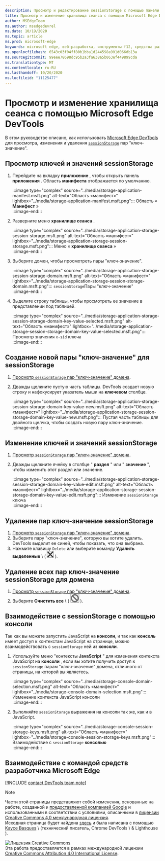 ```yaml
---
description: Просмотр и редактирование sessionStorage с помощью панели хранилища сеанса и консоли.
title: Просмотр и изменение хранилища сеанса с помощью Microsoft Edge DevTools
author: MSEdgeTeam
ms.author: msedgedevrel
ms.date: 10/19/2020
ms.topic: article
ms.prod: microsoft-edge
keywords: microsoft edge, веб-разработка, инструменты f12, средства разработчика
ms.openlocfilehash: 6543c03f04ff80b1bba1d244598a901d066db13a
ms.sourcegitcommit: 99eee78698dc95b2a3fa638a5b063ef449899cda
ms.translationtype: MT
ms.contentlocale: ru-RU
ms.lasthandoff: 10/20/2020
ms.locfileid: "11125477"
---
```

<!-- Copyright Kayce Basques 

   Licensed under the Apache License, Version 2.0 (the "License");
   you may not use this file except in compliance with the License.
   You may obtain a copy of the License at

       https://www.apache.org/licenses/LICENSE-2.0

   Unless required by applicable law or agreed to in writing, software
   distributed under the License is distributed on an "AS IS" BASIS,
   WITHOUT WARRANTIES OR CONDITIONS OF ANY KIND, either express or implied.
   See the License for the specific language governing permissions and
   limitations under the License.  -->

# Просмотр и изменение хранилища сеанса с помощью Microsoft Edge DevTools  

В этом руководстве описано, как использовать [Microsoft Edge DevTools][MicrosoftEdgeDevTools] для просмотра, изменения и удаления [`sessionStorage`][MDNSessionStorage] пар "ключ-значение".  

## Просмотр ключей и значений sessionStorage  

1.  Перейдите на вкладку **приложение** , чтобы открыть панель **приложения** .  Область **манифеста** отображается по умолчанию.  
    
    :::image type="complex" source="../media/storage-application-manifest.msft.png" alt-text="Область «манифест»" lightbox="../media/storage-application-manifest.msft.png":::
       Область « **Манифест** »  
    :::image-end:::  
    
1.  Разверните меню **хранилище сеанса** .  
    
    :::image type="complex" source="../media/storage-application-storage-session-storage.msft.png" alt-text="Область «манифест»" lightbox="../media/storage-application-storage-session-storage.msft.png":::
       Меню « **хранилище сеанса** »  
    :::image-end:::  
    
1.  Выберите домен, чтобы просмотреть пары "ключ-значение".  
    
    :::image type="complex" source="../media/storage-application-storage-session-storage-domain.msft.png" alt-text="Область «манифест»" lightbox="../media/storage-application-storage-session-storage-domain.msft.png":::
       `sessionStorage`Пары "ключ-значение"  
    :::image-end:::  
    
1.  Выделите строку таблицы, чтобы просмотреть ее значение в представлении под таблицей.  
    
    :::image type="complex" source="../media/storage-application-storage-session-storage-domain-key-value-selected.msft.png" alt-text="Область «манифест»" lightbox="../media/storage-application-storage-session-storage-domain-key-value-selected.msft.png":::
       Просмотр значения `x-sid` ключа  
    :::image-end:::  
    
## Создание новой пары "ключ-значение" для sessionStorage  

1.  [Просмотр `sessionStorage` пар "ключ-значение" домена](#view-sessionstorage-keys-and-values).  
1.  Дважды щелкните пустую часть таблицы.  DevTools создает новую строку и нафокусирует указатель мыши на **ключевом** столбце.  
    
    :::image type="complex" source="../media/storage-application-storage-session-storage-domain-key-value-new.msft.png" alt-text="Область «манифест»" lightbox="../media/storage-application-storage-session-storage-domain-key-value-new.msft.png":::
       Пустая часть таблицы для двойного щелчка, чтобы создать новую пару ключ-значение.  
    :::image-end:::  
    
## Изменение ключей и значений sessionStorage  

1.  [Просмотр `sessionStorage` пар "ключ-значение" домена](#view-sessionstorage-keys-and-values).  
1.  Дважды щелкните ячейку в столбце " **раздел** " или " **значение** ", чтобы изменить этот раздел или значение.  
    
    :::image type="complex" source="../media/storage-application-storage-session-storage-domain-key-value-edit.msft.png" alt-text="Область «манифест»" lightbox="../media/storage-application-storage-session-storage-domain-key-value-edit.msft.png":::
       Изменение `sessionStorage` ключа  
    :::image-end:::  
    
## Удаление пар ключ-значение sessionStorage  

1.  [Просмотр `sessionStorage` пар "ключ-значение" домена](#view-sessionstorage-keys-and-values).  
1.  Выберите пару "ключ-значение", которую вы хотите удалить.  DevTools выделит ее синей, чтобы показать, что она выбрана.  
1.  Нажмите клавишу `Delete` или выберите команду **Удалить выделенные** \ ( ![ Удалить выбранные ][ImageDeleteIcon] \).  
    
## Удаление всех пар ключ-значение sessionStorage для домена  

1.  [Просмотр `sessionStorage` пар "ключ-значение" домена](#view-sessionstorage-keys-and-values).  
1.  Выберите **Очистить все** \ ( ![ Очистить все ][ImageClearIcon] \).  
    
## Взаимодействие с sessionStorage с помощью консоли  

Так как вы можете запустить JavaScript на **консоли**, и так как **консоль** имеет доступ к контекстам JavaScript на странице, можно взаимодействовать с `sessionStorage` ней из **консоли**.  

1.  Используйте меню "контексты **JavaScript** " для изменения контекста JavaScript на **консоли** , если вы хотите получить доступ к `sessionStorage` парам "ключ-значение" домена, отличного от страницы, на которой вы являетесь.  
    
    :::image type="complex" source="../media/storage-console-domain-selection.msft.png" alt-text="Область «манифест»" lightbox="../media/storage-console-domain-selection.msft.png":::
       Изменение контекста JavaScript консоли  
    :::image-end:::  
    
1.  Выполняйте `sessionStorage` выражения на консоли так же, как и в JavaScript.  
    
    :::image type="complex" source="../media/storage-console-session-storage-keys.msft.png" alt-text="Область «манифест»" lightbox="../media/storage-console-session-storage-keys.msft.png":::
       Взаимодействие с `sessionStorage` **консолью**  
    :::image-end:::  
    
## Взаимодействие с командой средств разработчика Microsoft Edge  

[!INCLUDE [contact DevTools team note](../includes/contact-devtools-team-note.md)]  

<!-- image links -->  

[ImageClearIcon]: ../media/clear-icon.msft.png  
[ImageDeleteIcon]: ../media/delete-icon.msft.png  

<!-- links -->  

[MicrosoftEdgeDevTools]: ../../devtools-guide-chromium.md "Инструменты разработчика Microsoft EDGE (Chromium) | Документы Microsoft"  

[MDNSessionStorage]: https://developer.mozilla.org/docs/Web/API/Window/sessionStorage "Window. sessionStorage | MDN"  

> [!NOTE]
> Части этой страницы представляют собой изменения, основанные на работе, созданной и [предоставленной компанией Google][GoogleSitePolicies] и использованными в соответствии с условиями, описанными в [лицензии Creative Commons 4,0 международная лицензия][CCA4IL].  
> Исходная страница будет найдена [здесь](https://developers.google.com/web/tools/chrome-devtools/storage/sessionstorage) и была написана с помощью [Kayce Basques][KayceBasques] \ (технический писатель, Chrome DevTools \ & Lighthouse \).  

[![Лицензия Creative Commons][CCby4Image]][CCA4IL]  
Эта работа предоставляется в рамках международной лицензии [Creative Commons Attribution 4.0 International License][CCA4IL].  

[CCA4IL]: https://creativecommons.org/licenses/by/4.0  
[CCby4Image]: https://i.creativecommons.org/l/by/4.0/88x31.png  
[GoogleSitePolicies]: https://developers.google.com/terms/site-policies  
[KayceBasques]: https://developers.google.com/web/resources/contributors/kaycebasques  
